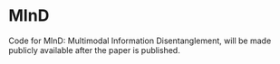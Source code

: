 # MInD

Code for MInD: Multimodal Information Disentanglement, will be made publicly available after the paper is published.
